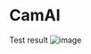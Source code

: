 # CamAI
Test result
![image](https://github.com/Ivan-Kucherov/CamAI/assets/96608759/c82757ce-1a77-43b1-b9a9-b80315931639)

